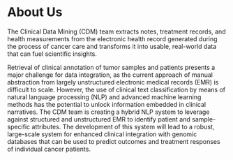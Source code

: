 # About Us

The Clinical Data Mining (CDM) team extracts notes, treatment records, and health measurements from the electronic health record generated during the process of cancer care and transforms it into usable, real-world data that can fuel scientific insights.

Retrieval of clinical annotation of tumor samples and patients presents a major challenge for data integration, as the current approach of manual abstraction from largely unstructured electronic medical records (EMR) is difficult to scale. However, the use of clinical text classification by means of natural language processing (NLP) and advanced machine learning methods has the potential to unlock information embedded in clinical narratives. The CDM team is creating a hybrid NLP system to leverage against structured and unstructured EMR to identify patient and sample-specific attributes. The development of this system will lead to a robust, large-scale system for enhanced clinical integration with genomic databases that can be used to predict outcomes and treatment responses of individual cancer patients.
